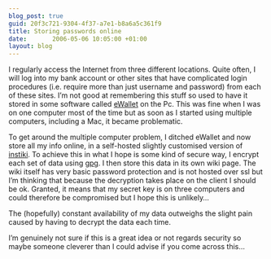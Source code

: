 ```yaml
---
blog_post: true
guid: 20f3c721-9304-4f37-a7e1-b8a6a5c361f9
title: Storing passwords online
date:       2006-05-06 10:05:00 +01:00
layout: blog
---
```


I regularly access the Internet from three different locations. Quite
often, I will log into my bank account or other sites that have
complicated login procedures (i.e. require more than just username and
password) from each of these sites. I’m not good at remembering this
stuff so used to have it stored in some software called
[eWallet](http://www.iliumsoft.com/site/ew/ewallet.html) on the Pc. This
was fine when I was on one computer most of the time but as soon as I
started using multiple computers, including a Mac, it became
problematic.

To get around the multiple computer problem, I ditched eWallet and now
store all my info online, in a self-hosted slightly customised version
of [instiki](http://www.instiki.org). To achieve this in what I hope is
some kind of secure way, I encrypt each set of data using
[gpg](http://www.gnupg.org). I then store this data in its own wiki
page. The wiki itself has very basic password protection and is not
hosted over ssl but I’m thinking that because the decryption takes place
on the client I should be ok. Granted, it means that my secret key is on
three computers and could therefore be compromised but I hope this is
unlikely…

The (hopefully) constant availability of my data outweighs the slight
pain caused by having to decrypt the data each time.

I’m genuinely not sure if this is a great idea or not regards security
so maybe someone cleverer than I could advise if you come across this…
